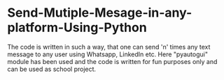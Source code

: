 # Send-Mutiple-Mesage-in-any-platform-Using-Python
The code is written in such a way, that one can send 'n' times any text message to any user using Whatsapp, LinkedIn etc. Here "pyautogui" module has been used and  the code is written for fun purposes only and can be used as school project.
